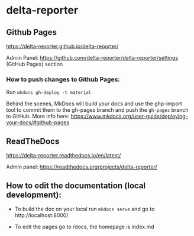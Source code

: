 # delta-reporter


## Github Pages

https://delta-reporter.github.io/delta-reporter/

Admin Panel: https://github.com/delta-reporter/delta-reporter/settings (GitHub Pages) section

### How to push changes to Github Pages:
 
 Run `mkdocs gh-deploy -t material`

Behind the scenes, MkDocs will build your docs and use the ghp-import tool to commit them to the gh-pages branch and push the `gh-pages` branch to GitHub.
More info here: https://www.mkdocs.org/user-guide/deploying-your-docs/#github-pages


## ReadTheDocs 

https://delta-reporter.readthedocs.io/en/latest/

Admin panel: https://readthedocs.org/projects/delta-reporter/


## How to edit the documentation (local development):

- To build the doc on your local run `mkdocs serve` and go to http://localhost:8000/ 

- To edit the pages go to /docs, the homepage is index.md




